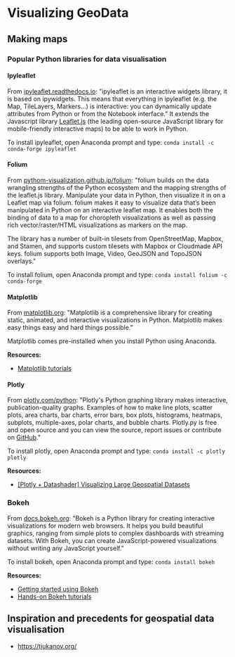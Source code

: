# Visualizing GeoData
## Making maps

### Popular Python libraries for data visualisation

#### Ipyleaflet 
From [ipyleaflet.readthedocs.io](https://ipyleaflet.readthedocs.io/en/latest/usage.html): "ipyleaflet is an interactive widgets library, it is based on ipywidgets. This means that everything in ipyleaflet (e.g. the Map, TileLayers, Markers…) is interactive: you can dynamically update attributes from Python or from the Notebook interface." It extends the Javascript library [Leaflet.js](https://leafletjs.com/) (the leading open-source JavaScript library for mobile-friendly interactive maps) to be able to work in Python.

To install ipyleaflet, open Anaconda prompt and type: `conda install -c conda-forge ipyleaflet`

#### Folium

From [pythom-visualization.github.ip/folium](https://python-visualization.github.io/folium/): "folium builds on the data wrangling strengths of the Python ecosystem and the mapping strengths of the leaflet.js library. Manipulate your data in Python, then visualize it in on a Leaflet map via folium. folium makes it easy to visualize data that’s been manipulated in Python on an interactive leaflet map. It enables both the binding of data to a map for choropleth visualizations as well as passing rich vector/raster/HTML visualizations as markers on the map.

The library has a number of built-in tilesets from OpenStreetMap, Mapbox, and Stamen, and supports custom tilesets with Mapbox or Cloudmade API keys. folium supports both Image, Video, GeoJSON and TopoJSON overlays."

To install folium, open Anaconda prompt and type: `conda install folium -c conda-forge`

#### Matplotlib

From [matplotlib.org](https://matplotlib.org/): "Matplotlib is a comprehensive library for creating static, animated, and interactive visualizations in Python. Matplotlib makes easy things easy and hard things possible."

Matplotlib comes pre-installed when you install Python using Anaconda.

**Resources:** 
* [Matplotlib tutorials](https://matplotlib.org/stable/tutorials/index.html)

#### Plotly

From [plotly.com/python](https://plotly.com/python/): "Plotly's Python graphing library makes interactive, publication-quality graphs. Examples of how to make line plots, scatter plots, area charts, bar charts, error bars, box plots, histograms, heatmaps, subplots, multiple-axes, polar charts, and bubble charts. Plotly.py is free and open source and you can view the source, report issues or contribute on [GitHub](https://github.com/plotly/plotly.py)."

To install plotly, open Anaconda prompt and type: `conda install -c plotly plotly`

**Resources:**
* [[Plotly + Datashader] Visualizing Large Geospatial Datasets](https://medium.com/tech-carnot/plotly-datashader-visualizing-large-geospatial-datasets-bea27b9d7824)

### Bokeh
From [docs.bokeh.org](https://docs.bokeh.org/en/latest/index.html): "Bokeh is a Python library for creating interactive visualizations for modern web browsers. It helps you build beautiful graphics, ranging from simple plots to complex dashboards with streaming datasets. With Bokeh, you can create JavaScript-powered visualizations without writing any JavaScript yourself."

To install bokeh, open Anaconda prompt and type: `conda install bokeh`

**Resources:** 
* [Getting started using Bokeh](https://docs.bokeh.org/en/latest/docs/first_steps.html#first-steps)
* [Hands-on Bokeh tutorials](https://mybinder.org/v2/gh/bokeh/bokeh-notebooks/master?filepath=tutorial%2F00%20-%20Introduction%20and%20Setup.ipynb)

## Inspiration and precedents for geospatial data visualisation
* https://tjukanov.org/